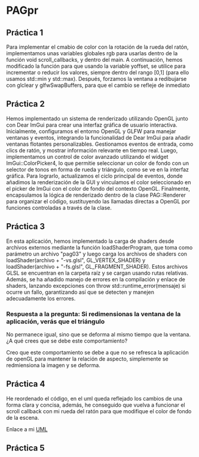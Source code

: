 # PAGpr

## Práctica 1

Para implementar el cmabio de color con la rotación de la rueda del ratón, implementamos unas variables globales rgb para usarlas dentro de la función void scroll_callbacks, y dentro del main.
A continuación, hemos modificado la función para que usando la variable yoffset, se utilice para incrementar o reducir los valores, siempre dentro del rango [0,1] (para ello usamos std::min y std::max).
Después, forzamos la ventana a redibujarse con glclear y glfwSwapBuffers, para que el cambio se refleje de inmediato

## Práctica 2

Hemos implementado un sistema de renderizado utilizando OpenGL junto con Dear ImGui para crear una interfaz gráfica de usuario interactiva. Inicialmente, configuramos el entorno OpenGL y GLFW para manejar ventanas y eventos, integrando la funcionalidad de Dear ImGui para añadir ventanas flotantes personalizables. Gestionamos eventos de entrada, como clics de ratón, y mostrar información relevante en tiempo real. Luego, implementamos un control de color avanzado utilizando el widget ImGui::ColorPicker4, lo que permitie seleccionar un color de fondo con un selector de tonos en forma de rueda y triángulo, como se ve en la interfaz gráfica. 
Para lograrlo, actualizamos el ciclo principal de eventos, donde añadimos la renderización de la GUI y vinculamos el color seleccionado en el picker de ImGui con el color de fondo del contexto OpenGL. Finalmente, encapsulamos la lógica de renderizado dentro de la clase PAG::Renderer para organizar el código, sustituyendo las llamadas directas a OpenGL por funciones controladas a través de la clase.

## Práctica 3

En esta aplicación, hemos implementado la carga de shaders desde archivos externos mediante la función loadShaderProgram, que toma como parámetro un archivo "pag03" y luego carga los archivos de shaders con loadShader(archivo + "-vs.glsl", GL_VERTEX_SHADER) y loadShader(archivo + "-fs.glsl", GL_FRAGMENT_SHADER). 
Estos archivos GLSL se encuentran en la carpeta raíz y se cargan usando rutas relativas. Además, se ha añadido manejo de errores en la compilación y enlace de shaders, lanzando excepciones con throw std::runtime_error(mensaje) si ocurre un fallo, garantizando así que se detecten y manejen adecuadamente los errores.

### Respuesta a la pregunta: Si redimensionas la ventana de la aplicación, verás que el triángulo
No permanece igual, sino que se deforma al mismo tiempo que la ventana. ¿A qué crees que se
debe este comportamiento?

Creo que este comportamiento se debe a que no se refresca la aplicación de openGL para mantener la relación de aspecto, simplemente se redmiensiona la imagen y se deforma.

## Práctica 4

He reordenado el código, en el uml queda reflejado los cambios de una forma clara y concisa, además, he conseguido que vuelva a funcionar el scroll callback con mi rueda del ratón para que modifique el color de fondo de la escena.

Enlace a mi [UML](UML.puml)

## Práctica 5

